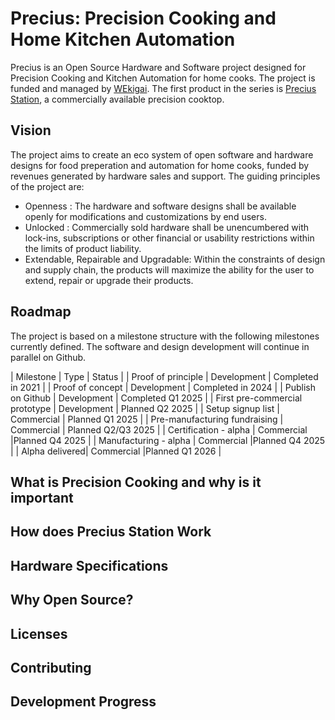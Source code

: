 # Precius: Precision Cooking and Home Kitchen Automation
Precius is an Open Source Hardware and Software project designed for Precision Cooking and Kitchen Automation for home cooks. The project is funded and managed by [WEkigai](https://wekigai.eu). The first product in the series is [Precius Station](https://wekigai.eu/precius), a commercially available precision cooktop.

## Vision
The project aims to create an eco system of open software and hardware designs for food preperation and automation for home cooks, funded by revenues generated by hardware sales and support.
The guiding principles of the project are:
- Openness : The hardware and software designs shall be available openly for modifications and customizations by end users.
- Unlocked : Commercially sold hardware shall be unencumbered with lock-ins, subscriptions or other financial or usability restrictions within the limits of product liability.
- Extendable, Repairable and Upgradable: Within the constraints of design and supply chain, the products will maximize the ability for the user to extend, repair or upgrade their products.

## Roadmap

The project is based on a milestone structure with the following milestones currently defined.
The software and design development will continue in parallel on Github.

| Milestone | Type | Status |
| Proof of principle | Development  | Completed in 2021  |
| Proof of concept | Development | Completed in 2024 |
| Publish on Github | Development | Completed Q1 2025 |
| First pre-commercial prototype | Development | Planned Q2 2025 |
| Setup signup list | Commercial | Planned Q1 2025 |
| Pre-manufacturing fundraising | Commercial | Planned Q2/Q3 2025 |
| Certification - alpha | Commercial |Planned Q4 2025 |
| Manufacturing - alpha | Commercial |Planned Q4 2025 |
| Alpha delivered| Commercial |Planned Q1 2026 |


## What is Precision Cooking and why is it important

## How does Precius Station Work

## Hardware Specifications

## Why Open Source?

## Licenses

## Contributing

## Development Progress
